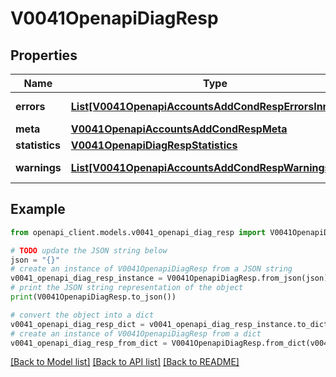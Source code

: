 # V0041OpenapiDiagResp


## Properties

Name | Type | Description | Notes
------------ | ------------- | ------------- | -------------
**errors** | [**List[V0041OpenapiAccountsAddCondRespErrorsInner]**](V0041OpenapiAccountsAddCondRespErrorsInner.md) | Query errors | [optional] 
**meta** | [**V0041OpenapiAccountsAddCondRespMeta**](V0041OpenapiAccountsAddCondRespMeta.md) |  | [optional] 
**statistics** | [**V0041OpenapiDiagRespStatistics**](V0041OpenapiDiagRespStatistics.md) |  | 
**warnings** | [**List[V0041OpenapiAccountsAddCondRespWarningsInner]**](V0041OpenapiAccountsAddCondRespWarningsInner.md) | Query warnings | [optional] 

## Example

```python
from openapi_client.models.v0041_openapi_diag_resp import V0041OpenapiDiagResp

# TODO update the JSON string below
json = "{}"
# create an instance of V0041OpenapiDiagResp from a JSON string
v0041_openapi_diag_resp_instance = V0041OpenapiDiagResp.from_json(json)
# print the JSON string representation of the object
print(V0041OpenapiDiagResp.to_json())

# convert the object into a dict
v0041_openapi_diag_resp_dict = v0041_openapi_diag_resp_instance.to_dict()
# create an instance of V0041OpenapiDiagResp from a dict
v0041_openapi_diag_resp_from_dict = V0041OpenapiDiagResp.from_dict(v0041_openapi_diag_resp_dict)
```
[[Back to Model list]](../README.md#documentation-for-models) [[Back to API list]](../README.md#documentation-for-api-endpoints) [[Back to README]](../README.md)


